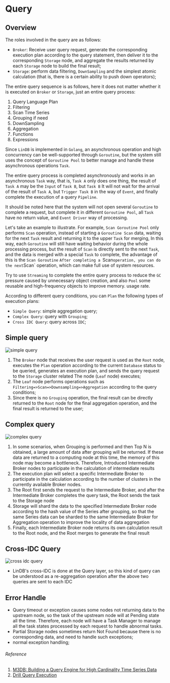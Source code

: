 # Query

## Overview

The roles involved in the query are as follows:
- `Broker`: Receive user query request, generate the corresponding execution plan according to the query statement, then deliver it to the corresponding `Storage` node, and aggregate the results returned by each `Storage` node to build the final result;
- `Storage`: perform data filtering, `DownSampling` and the simplest atomic calculation (that is, there is a certain ability to push down operators);

The entire query sequence is as follows, here it does not matter whether it is executed on `Broker` or `Storage`, just an entire query process:
1. Query Language Plan
2. Filtering
3. Scan Time Series
4. Grouping if need
5. DownSampling
6. Aggregation
7. Functions
8. Expressions

Since `LinDB` is implemented in `Golang`, an asynchronous operation and high concurrency can be well-supported through `Goroutine`, but the system still uses the concept of `Goroutine Pool` to better manage and handle these asynchronous operations `Task`.

The entire query process is completed asynchronously and works in an asynchronous `Task` way, that is, `Task A` only does one thing, the result of `Task A` may be the `Input` of `Task B`, but `Task B` It will not wait for the arrival of the result of `Task A`, but `Trigger Task B` in the way of `Event`, and finally complete the execution of a query `Pipeline`.

It should be noted here that the system will not open several `Goroutine` to complete a request, but complete it in different `Goroutine Pool`, all `Task` have no return value, and `Event Driver` way of processing.

Let's take an example to illustrate. For example, `Scan Goroutine Pool` only performs `Scan` operation, instead of starting a `Goroutine Scan` data, waiting for the next `Task` result and returning it to the upper `Task` for merging, In this way, each `Goroutine` will still have waiting behavior during the whole processing process, but the result of `Scan` is directly sent to the next `Task`, and the data is merged with a special `Task` to complete, the advantage of this is the `Scan Goroutine` `After completing a `Scan` operation, you can do the next `Scan` operation, which can make full use of system resources.

Try to use `Streaming` to complete the entire query process to reduce the `GC` pressure caused by unnecessary object creation, and also `Pool` some reusable and high-frequency objects to improve memory. usage rate.

According to different query conditions, you can `Plan` the following types of execution plans:
- `Simple Query`: simple aggregation query;
- `Complex Query`: query with `Grouping`;
- `Cross IDC Query`: query across `IDC`;

## Simple query

![simple query](@images/design/simple_query.png)

1. The `Broker` node that receives the user request is used as the `Root` node, executes the `Plan` operation according to the current `Database` status to be queried, generates an execution plan, and sends the query request to the `Storage` cluster related The node (`Leaf` node) executes;
2. The `Leaf` node performs operations such as `Filtering=>Scan=>Downsampling=>Aggregation` according to the query conditions;
3. Since there is no `Grouping` operation, the final result can be directly returned to the `Root` node for the final aggregation operation, and the final result is returned to the user;

## Complex query

![complex query](@images/design/complex_query.png)

1. In some scenarios, when Grouping is performed and then Top N is obtained, a large amount of data after grouping will be returned. If these data are returned to a computing node at this time, the memory of this node may become a bottleneck. Therefore, Introduced Intermediate Broker nodes to participate in the calculation of intermediate results
2. The execution plan will select a specific Intermediate Broker to participate in the calculation according to the number of clusters in the currently available Broker nodes.
3. The Root first sends the request to the Intermediate Broker, and after the Intermediate Broker completes the query task, the Root sends the task to the Storage node
4. Storage will shard the data to the specified Intermediate Broker node according to the hash value of the Series after grouping, so that the same Series data can be sharded to the same Intermediate Broker for Aggregation operation to improve the locality of data aggregation
5. Finally, each Intermediate Broker node returns its own calculation result to the Root node, and the Root merges to generate the final result

## Cross-IDC Query

![cross idc query](@images/design/cross_idc_query.png)

- LinDB's cross-IDC is done at the Query layer, so this kind of query can be understood as a re-aggregation operation after the above two queries are sent to each IDC

## Error Handle

- Query timeout or exception causes some nodes not returning data to the upstream node, so the task of the upstream node will at Pending state all the time. Therefore, each node will have a Task Manager to manage all the task states processed by each request to handle abnormal tasks.
- Partial Storage nodes sometimes return Not Found because there is no corresponding data, and need to handle such exceptions;
- normal exception handling;

###### Reference

1. [M3DB: Building a Query Engine for High Cardinality Time Series Data](https://eng.uber.com/billion-data-point-challenge/)
2. [Drill Query Execution](https://drill.apache.org/docs/drill-query-execution/)
